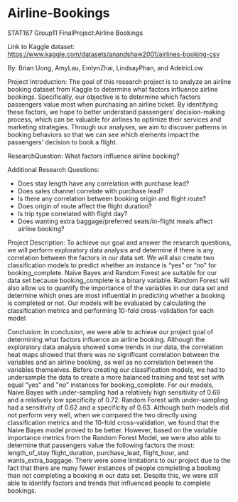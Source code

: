 # Airline-Bookings

STAT167 Group11 FinalProject:Airline Bookings

Link to Kaggle dataset: https://www.kaggle.com/datasets/anandshaw2001/airlines-booking-csv

By: Brian Uong, AmyLau, EmlynZhai, LindsayPhan, and AdelricLow

 Project Introduction:
 The goal of this research project is to analyze an airline booking dataset from Kaggle to determine what factors influence airline bookings. Specifically, our objective is to determine which factors passengers value 
 most when purchasing an airline ticket. By identifying these factors, we hope to better understand passengers’ decision-making process, which can be valuable for airlines to optimize their services and marketing strategies.
 Through our analyses, we aim to discover patterns in booking behaviors so that we can see which elements impact the passengers’ decision to book a flight.

 ResearchQuestion:
 What factors influence airline booking?
 
 Additional Research Questions:
* Does stay length have any correlation with purchase lead?
* Does sales channel correlate with purchase lead?
* Is there any correlation between booking origin and flight route?
* Does origin of route affect the flight duration?
* Is trip type correlated with flight day?
* Does wanting extra baggage/preferred seats/in-flight meals affect airline booking?
 
Project Description:
To achieve our goal and answer the research questions, we will perform exploratory data analysis and
determine if there is any correlation between the factors in our data set. We will also create two classification
models to predict whether an instance is “yes” or “no” for booking_complete. Naive Bayes and Random
Forest are suitable for our data set because booking_complete is a binary variable. Random Forest will
also allow us to quantify the importance of the variables in our data set and determine which ones are most
influential in predicting whether a booking is completed or not. Our models will be evaluated by calculating
the classification metrics and performing 10-fold cross-validation for each model

Conclusion:
In conclusion, we were able to achieve our project goal of determining what factors influence an airline booking. Although the exploratory data analysis showed some trends in our data, the correlation heat maps showed that there was no significant correlation between the variables and an airline booking, as well as no correlation between the variables themselves. Before creating our classification models, we had to undersample the data to create a more balanced training and test set with equal "yes" and "no" instances for booking_complete. For our models, Naive Bayes with under-sampling had a relatively high sensitivity of 0.69 and a relatively low specificity of 0.72. Random Forest with under-sampling had a sensitivity of 0.62 and a specificity of 0.63. Although both models did not perform very well, when we compared the two directly using classification metrics and the 10-fold cross-validation, we found that the Naive Bayes model proved to be better. However, based on the variable importance metrics from the Random Forest Model, we were also able to determine that passengers value the following factors the most: length_of_stay flight_duration, purchase_lead, flight_hour, and wants_extra_baggage. There were some limitations to our project due to the fact that there are many fewer instances of people completing a booking than not completing a booking in our data set. Despite this, we were still able to identify factors and trends that influenced people to complete bookings.
